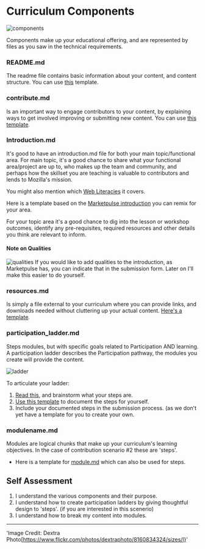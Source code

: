 # Curriculum Components

![components](https://farm8.staticflickr.com/7118/8160834324_94862c29db_b.jpg)

Components make up your educational offering, and are represented by files as you saw in the technical requirements. 

### README.md

The readme file contains basic information about your content, and content structure.  You can use [this]() template.

### contribute.md  

Is an important way to engage contributors to your content, by explaining ways to get involved improving or submitting new content. You can use [this template]().

### Introduction.md

It's good to have an introduction.md file for both your main topic/functional area.   For main topic, it's a good chance to share what your functional area/project are up to, who makes up the team and community, and perhaps how the skillset you are teaching is valuable to contributors and lends to Mozilla's mission. 

You might also mention which [Web Literacies](https://wiki.mozilla.org/Webmaker/WebLiteracyMap) it covers.

Here is a template based on the [Marketpulse introduction](http://education.mozilla-community.org/modules/marketpulse/introduction/) you can remix for your area.

For your topic area it's a good chance to dig into the lesson or workshop outcomes, identify any pre-requisites, required resources and other details you think are relevant to inform.

#### Note on Qualities
![qualities](http://content.screencast.com/users/sunnydeveloper/folders/Jing/media/05525190-3dce-4876-a2e9-65a41c8dde3b/00000396.png)
If you would like to add qualities to the introduction, as Marketpulse has, you can indicate that in the submission form. Later on I'll make this easier to do yourself.

### resources.md

Is simply a file external to your curriculum where you can provide links, and downloads needed without cluttering up your actual content.  [Here's a template]().

### participation_ladder.md

Steps modules, but with specific goals related to Participation AND learning. A participation ladder describes the Participation pathway, the modules you create will provide the content.

![ladder](http://content.screencast.com/users/sunnydeveloper/folders/Jing/media/c825eb52-b34d-4c14-a51a-5c5c743df536/00000398.png)

To articulate your ladder: 

1. [Read this](https://docs.google.com/presentation/d/1Ag1VjlVe4-Pw7UP43tjM64gU_atBe501uU6_t6v0amU/edit#slide=id.p), and brainstorm what your steps are.
2. [Use this template](https://docs.google.com/document/d/1POANDm-rUDmsjXCluxP1qoztZz_I3y8UXJGx8LVCfaw/edit) to document the steps for yourself.
3. Include your documented steps in the submission process. (as we don't yet have a template for you to create your own.


### modulename.md  

Modules are logical chunks that make up your curriculum's learning objectives. In the case of contribution scenario #2 these are 'steps'.  

* Here is a template for [module.md]() which can also be used for steps.

## Self Assessment

1. I understand the various components and their purpose.
2. I understand how to create participation ladders by giving thoughtful design to 'steps'.  (if you are interested in this scenerio)
3. I understand how to break my content into modules.

***

'Image Credit: Dextra Photo[https://www.flickr.com/photos/dextraphoto/8160834324/sizes/l}'